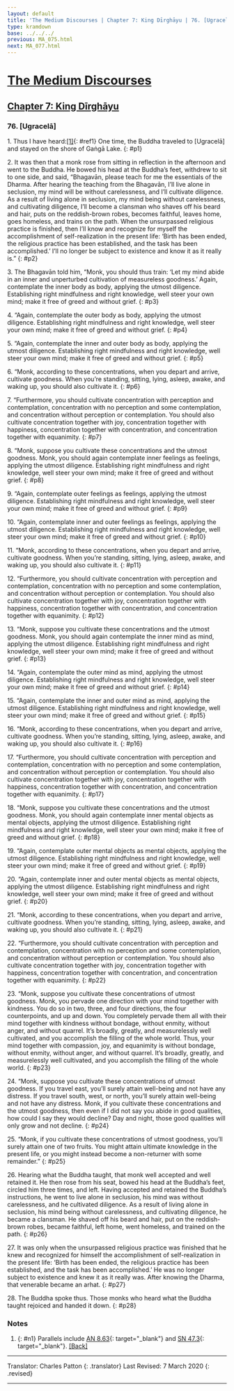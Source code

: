```yaml
---
layout: default
title: 'The Medium Discourses | Chapter 7: King Dīrghāyu | 76. [Ugracelā]'
type: kramdown
base: ../../../
previous: MA_075.html
next: MA_077.html
---
```


# [The Medium Discourses](../../index.html)
## [Chapter 7: King Dīrghāyu](index.html)
### 76. [Ugracelā]

1\. Thus I have heard:[\[1\]](#n1){: #ref1} One time, the Buddha traveled to [Ugracelā] and stayed on the shore of Gaṅgā Lake.
{: #p1}

2\. It was then that a monk rose from sitting in reflection in the afternoon and went to the Buddha. He bowed his head at the Buddha’s feet, withdrew to sit to one side, and said, “Bhagavān, please teach for me the essentials of the Dharma. After hearing the teaching from the Bhagavān, I’ll live alone in seclusion, my mind will be without carelessness, and I’ll cultivate diligence. As a result of living alone in seclusion, my mind being without carelessness, and cultivating diligence, I’ll become a clansman who shaves off his beard and hair, puts on the reddish-brown robes, becomes faithful, leaves home, goes homeless, and trains on the path. When the unsurpassed religious practice is finished, then I’ll know and recognize for myself the accomplishment of self-realization in the present life: ‘Birth has been ended, the religious practice has been established, and the task has been accomplished.’ I’ll no longer be subject to existence and know it as it really is.”
{: #p2}

3\. The Bhagavān told him, “Monk, you should thus train: ‘Let my mind abide in an inner and unperturbed cultivation of measureless goodness.’ Again, contemplate the inner body as body, applying the utmost diligence. Establishing right mindfulness and right knowledge, well steer your own mind; make it free of greed and without grief.
{: #p3}

4\. “Again, contemplate the outer body as body, applying the utmost diligence. Establishing right mindfulness and right knowledge, well steer your own mind; make it free of greed and without grief.
{: #p4}

5\. “Again, contemplate the inner and outer body as body, applying the utmost diligence. Establishing right mindfulness and right knowledge, well steer your own mind; make it free of greed and without grief.
{: #p5}

6\. “Monk, according to these concentrations, when you depart and arrive, cultivate goodness. When you’re standing, sitting, lying, asleep, awake, and waking up, you should also cultivate it.
{: #p6}

7\. “Furthermore, you should cultivate concentration with perception and contemplation, concentration with no perception and some contemplation, and concentration without perception or contemplation. You should also cultivate concentration together with joy, concentration together with happiness, concentration together with concentration, and concentration together with equanimity.
{: #p7}

8\. “Monk, suppose you cultivate these concentrations and the utmost goodness. Monk, you should again contemplate inner feelings as feelings, applying the utmost diligence. Establishing right mindfulness and right knowledge, well steer your own mind; make it free of greed and without grief.
{: #p8}

9\. “Again, contemplate outer feelings as feelings, applying the utmost diligence. Establishing right mindfulness and right knowledge, well steer your own mind; make it free of greed and without grief.
{: #p9}

10\. “Again, contemplate inner and outer feelings as feelings, applying the utmost diligence. Establishing right mindfulness and right knowledge, well steer your own mind; make it free of greed and without grief.
{: #p10}

11\. “Monk, according to these concentrations, when you depart and arrive, cultivate goodness. When you’re standing, sitting, lying, asleep, awake, and waking up, you should also cultivate it.
{: #p11}

12\. “Furthermore, you should cultivate concentration with perception and contemplation, concentration with no perception and some contemplation, and concentration without perception or contemplation. You should also cultivate concentration together with joy, concentration together with happiness, concentration together with concentration, and concentration together with equanimity.
{: #p12}

13\. “Monk, suppose you cultivate these concentrations and the utmost goodness. Monk, you should again contemplate the inner mind as mind, applying the utmost diligence. Establishing right mindfulness and right knowledge, well steer your own mind; make it free of greed and without grief.
{: #p13}

14\. “Again, contemplate the outer mind as mind, applying the utmost diligence. Establishing right mindfulness and right knowledge, well steer your own mind; make it free of greed and without grief.
{: #p14}

15\. “Again, contemplate the inner and outer mind as mind, applying the utmost diligence. Establishing right mindfulness and right knowledge, well steer your own mind; make it free of greed and without grief.
{: #p15}

16\. “Monk, according to these concentrations, when you depart and arrive, cultivate goodness. When you’re standing, sitting, lying, asleep, awake, and waking up, you should also cultivate it.
{: #p16}

17\. “Furthermore, you should cultivate concentration with perception and contemplation, concentration with no perception and some contemplation, and concentration without perception or contemplation. You should also cultivate concentration together with joy, concentration together with happiness, concentration together with concentration, and concentration together with equanimity.
{: #p17}

18\. “Monk, suppose you cultivate these concentrations and the utmost goodness. Monk, you should again contemplate inner mental objects as mental objects, applying the utmost diligence. Establishing right mindfulness and right knowledge, well steer your own mind; make it free of greed and without grief.
{: #p18}

19\. “Again, contemplate outer mental objects as mental objects, applying the utmost diligence. Establishing right mindfulness and right knowledge, well steer your own mind; make it free of greed and without grief.
{: #p19}

20\. “Again, contemplate inner and outer mental objects as mental objects, applying the utmost diligence. Establishing right mindfulness and right knowledge, well steer your own mind; make it free of greed and without grief.
{: #p20}

21\. “Monk, according to these concentrations, when you depart and arrive, cultivate goodness. When you’re standing, sitting, lying, asleep, awake, and waking up, you should also cultivate it.
{: #p21}

22\. “Furthermore, you should cultivate concentration with perception and contemplation, concentration with no perception and some contemplation, and concentration without perception or contemplation. You should also cultivate concentration together with joy, concentration together with happiness, concentration together with concentration, and concentration together with equanimity.
{: #p22}

23\. “Monk, suppose you cultivate these concentrations of utmost goodness. Monk, you pervade one direction with your mind together with kindness. You do so in two, three, and four directions, the four counterpoints, and up and down. You completely pervade them all with their mind together with kindness without bondage, without enmity, without anger, and without quarrel. It’s broadly, greatly, and measurelessly well cultivated, and you accomplish the filling of the whole world. Thus, your mind together with compassion, joy, and equanimity is without bondage, without enmity, without anger, and without quarrel. It’s broadly, greatly, and measurelessly well cultivated, and you accomplish the filling of the whole world.
{: #p23}

24\. “Monk, suppose you cultivate these concentrations of utmost goodness. If you travel east, you’ll surely attain well-being and not have any distress. If you travel south, west, or north, you’ll surely attain well-being and not have any distress. Monk, if you cultivate these concentrations and the utmost goodness, then even if I did not say you abide in good qualities, how could I say they would decline? Day and night, those good qualities will only grow and not decline.
{: #p24}

25\. “Monk, if you cultivate these concentrations of utmost goodness, you’ll surely attain one of two fruits. You might attain ultimate knowledge in the present life, or you might instead become a non-returner with some remainder.”
{: #p25}

26\. Hearing what the Buddha taught, that monk well accepted and well retained it. He then rose from his seat, bowed his head at the Buddha’s feet, circled him three times, and left. Having accepted and retained the Buddha’s instructions, he went to live alone in seclusion, his mind was without carelessness, and he cultivated diligence. As a result of living alone in seclusion, his mind being without carelessness, and cultivating diligence, he became a clansman. He shaved off his beard and hair, put on the reddish-brown robes, became faithful, left home, went homeless, and trained on the path.
{: #p26}

27\. It was only when the unsurpassed religious practice was finished that he knew and recognized for himself the accomplishment of self-realization in the present life: ‘Birth has been ended, the religious practice has been established, and the task has been accomplished.’ He was no longer subject to existence and knew it as it really was. After knowing the Dharma, that venerable became an arhat.
{: #p27}

28\. The Buddha spoke thus. Those monks who heard what the Buddha taught rejoiced and handed it down.
{: #p28}

### Notes
1. {: #n1} Parallels include [AN 8.63](https://suttacentral.net/an8.63){: target="_blank"} and [SN 47.3](https://suttacentral.net/sn47.3){: target="_blank"}. [\[Back\]](#ref1)

---

Translator: Charles Patton
{: .translator}
Last Revised: 7 March 2020
{: .revised}

---
